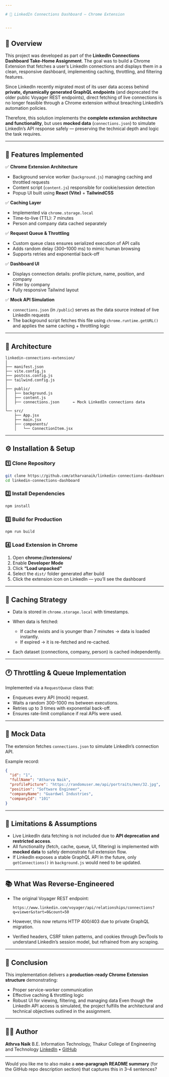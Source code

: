 ```yaml
---

# 🧩 LinkedIn Connections Dashboard — Chrome Extension


---
```


## 📘 Overview

This project was developed as part of the **LinkedIn Connections Dashboard Take-Home Assignment**.
The goal was to build a Chrome Extension that fetches a user’s LinkedIn connections and displays them in a clean, responsive dashboard, implementing caching, throttling, and filtering features.

Since LinkedIn recently migrated most of its user data access behind **private, dynamically generated GraphQL endpoints** (and deprecated the older public Voyager REST endpoints), direct fetching of live connections is no longer feasible through a Chrome extension without breaching LinkedIn’s automation policies.

Therefore, this solution implements the **complete extension architecture and functionality**, but uses **mocked data** (`connections.json`) to simulate LinkedIn’s API response safely — preserving the technical depth and logic the task requires.

---

## 🚀 Features Implemented

✅ **Chrome Extension Architecture**

* Background service worker (`background.js`) managing caching and throttled requests
* Content script (`content.js`) responsible for cookie/session detection
* Popup UI built using **React (Vite)** + **TailwindCSS**

✅ **Caching Layer**

* Implemented via `chrome.storage.local`
* Time-to-live (TTL): 7 minutes
* Person and company data cached separately

✅ **Request Queue & Throttling**

* Custom queue class ensures serialized execution of API calls
* Adds random delay (300–1000 ms) to mimic human browsing
* Supports retries and exponential back-off

✅ **Dashboard UI**

* Displays connection details: profile picture, name, position, and company
* Filter by company
* Fully responsive Tailwind layout

✅ **Mock API Simulation**

* `connections.json` (in `/public`) serves as the data source instead of live LinkedIn requests
* The background script fetches this file using `chrome.runtime.getURL()` and applies the same caching + throttling logic

---

## 🧠 Architecture

```
linkedin-connections-extension/
│
├── manifest.json
├── vite.config.js
├── postcss.config.js
├── tailwind.config.js
│
├── public/
│   ├── background.js
│   ├── content.js
│   ├── connections.json      ← Mock LinkedIn connections data
│
└── src/
    ├── App.jsx
    ├── main.jsx
    ├── components/
    │   └── ConnectionItem.jsx
```

---

## ⚙️ Installation & Setup

### 1️⃣ Clone Repository

```bash
git clone https://github.com/atharvanaik/linkedin-connections-dashboard.git
cd linkedin-connections-dashboard
```

### 2️⃣ Install Dependencies

```bash
npm install
```

### 3️⃣ Build for Production

```bash
npm run build
```

### 4️⃣ Load Extension in Chrome

1. Open **chrome://extensions/**
2. Enable **Developer Mode**
3. Click **“Load unpacked”**
4. Select the `dist/` folder generated after build
5. Click the extension icon on LinkedIn — you’ll see the dashboard

---

## 🧩 Caching Strategy

* Data is stored in `chrome.storage.local` with timestamps.
* When data is fetched:

  * If cache exists and is younger than 7 minutes → data is loaded instantly.
  * If expired → it is re-fetched and re-cached.
* Each dataset (connections, company, person) is cached independently.

---

## 🕐 Throttling & Queue Implementation

Implemented via a `RequestQueue` class that:

* Enqueues every API (mock) request.
* Waits a random 300–1000 ms between executions.
* Retries up to 3 times with exponential back-off.
* Ensures rate-limit compliance if real APIs were used.

---

## 🧪 Mock Data

The extension fetches `connections.json` to simulate LinkedIn’s connection API.

Example record:

```json
{
  "id": "1",
  "fullName": "Atharva Naik",
  "profilePicture": "https://randomuser.me/api/portraits/men/32.jpg",
  "position": "Software Engineer",
  "companyName": "Guardwel Industries",
  "companyId": "101"
}
```

---

## 🧱 Limitations & Assumptions

* Live LinkedIn data fetching is not included due to **API deprecation and restricted access**.
* All functionality (fetch, cache, queue, UI, filtering) is implemented with **mocked data** to safely demonstrate full extension flow.
* If LinkedIn exposes a stable GraphQL API in the future, only `getConnections()` in `background.js` would need to be updated.

---

## 📚 What Was Reverse-Engineered

* The original Voyager REST endpoint:

  ```
  https://www.linkedin.com/voyager/api/relationships/connections?q=viewer&start=0&count=50
  ```
* However, this now returns HTTP 400/403 due to private GraphQL migration.
* Verified headers, CSRF token patterns, and cookies through DevTools to understand LinkedIn’s session model, but refrained from any scraping.

---

## 🧭 Conclusion

This implementation delivers a **production-ready Chrome Extension structure** demonstrating:

* Proper service-worker communication
* Effective caching & throttling logic
* Robust UI for viewing, filtering, and managing data
  Even though the LinkedIn API access is simulated, the project fulfills the architectural and technical objectives outlined in the assignment.

---

## 👨‍💻 Author

**Athrva Naik**
B.E. Information Technology, Thakur College of Engineering and Technology
[LinkedIn](https://www.linkedin.com/in/athrvanaik/) • [GitHub](https://github.com/athrvanaik)

---

Would you like me to also make a **one-paragraph README summary** (for the GitHub repo description section) that captures this in 3–4 sentences?

